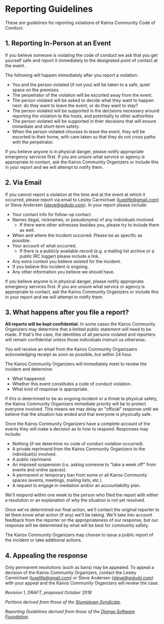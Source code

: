 # Reporting Guidelines
These are guidelines for reporting violations of Kairos Community Code of Conduct.

## 1. Reporting In-Person at an Event

If you believe someone is violating the code of conduct we ask that you get yourself safe and report it immediately to the designated point of contact at the event.

The following will happen immediately after you report a violation:
 * You and the person violated (if not you) will be taken to a safe, quiet space on the premises.
 * The perpetrator of the violation will be escorted away from the event.
 * The person violated will be asked to decide what they want to happen next: do they want to leave the event, or do they want to stay?
 * The person violated will be supported in the decisions necessary around reporting the violation to the hosts, and potentially to other authorities
 * The person violated will be supported in thier decisions that will ensure immediate and short-term safety.
 * When the person violated chooses to leave the event, they will be escorted to their home, with care taken so that they do not cross paths with the perpetrator.
 
If you believe anyone is in physical danger, please notify appropriate emergency services first. If you are unsure what service or agency is appropriate to contact, ask the Kairos Community Organizers or include this in your report and we will attempt to notify them.

## 2. Via Email

If you cannot report a violation at the time and at the event at which it occurred, please report via email to Lesley Carmichael (luxelife@gmail.com) or Steve Andersen (steve@gokubi.com). In your report please include:

* Your contact info for follow-up contact.
* Names (legal, nicknames, or pseudonyms) of any individuals involved.
  * If there were other witnesses besides you, please try to include them as well.
* When and where the incident occurred. Please be as specific as possible.
* Your account of what occurred. 
  * If there is a publicly available record (e.g. a mailing list archive or a public IRC logger) please include a link.
* Any extra context you believe existed for the incident.
* If you believe this incident is ongoing.
* Any other information you believe we should have.

If you believe anyone is in physical danger, please notify appropriate emergency services first. If you are unsure what service or agency is appropriate to contact, ask the Kairos Community Organizers or include this in your report and we will attempt to notify them.

## 3. What happens after you file a report?

**All reports will be kept confidential.** In some cases the Kairos Community Organizers may determine that a limited public statement will need to be made. If that's the case, the identities of all persons violated and reporters will remain confidential unless those individuals instruct us otherwise.

You will receive an email from the Kairos Community Organizaers acknowledging receipt as soon as possible, but within 24 hour.

The Kairos Community Organizers will immediately meet to review the incident and determine:

* What happened.
* Whether this event constitutes a code of conduct violation.
* What kind of response is appropriate.

If this is determined to be an ongoing incident or a threat to physical safety, the Kairos Community Organizers immediate priority will be to protect everyone involved. This means we may delay an "official" response until we believe that the situation has ended and that everyone is physically safe.

Once the Kairos Community Organizers have a complete account of the events they will make a decision as to how to respond. Responses may include:

* Nothing (if we determine no code of conduct violation occurred).
* A private reprimand from the Kairos Community Organizers to the individual(s) involved.
* A public reprimand.
* An imposed suspension (i.e. asking someone to "take a week off" from events and online spaces).
* A permanent or temporary ban from some or all Kairos Community spaces (events, meetings, mailing lists, etc.)
* A request to engage in mediation and/or an accountability plan.

We'll respond within one week to the person who filed the report with either a resolution or an explanation of why the situation is not yet resolved.

Once we've determined our final action, we'll contact the original reporter to let them know what action (if any) we'll be taking. We'll take into account feedback from the reporter on the appropriateness of our response, but our response will be determined by what will be best for community safety.

The Kairos Community Organizers may choose to issue a public report of the incident or take additional actions.

## 4. Appealing the response

Only permanent resolutions (such as bans) may be appealed. To appeal a decision of the Kairos Community Organizers, contact the Lesley Carmichael (luxelife@gmail.com) or Steve Andersen (steve@gokubi.com) with your appeal and the Kairos Community Organizers will review the case.

_Revision 1, DRAFT, proposed October 2018_

_Portions derived from those of the [Stumptown Syndicate](https://github.com/stumpsyn/policies)._

_Reporting Guidelines derived from those of the [Django Software Foundation](https://www.djangoproject.com/conduct/reporting/)._
